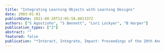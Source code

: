 ```yaml
---
title: "Integrating Learning Objects with Learning Designs"
date: 2003-01-01
publishDate: 2021-08-20T12:05:58.801337Z
authors: ["S Agostinho", "S Bennett", "Lori Lockyer", "B Harper"]
publication_types: ["2"]
abstract: ""
featured: false
publication: "*Interact, Integrate, Impact: Proceedings of the 20th Annual Conference of łdots*"
---
```


